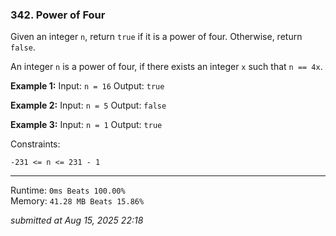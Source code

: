 ### 342. Power of Four

Given an integer `n`, return `true` if it is a power of four. Otherwise, return `false`.

An integer `n` is a power of four, if there exists an integer `x` such that `n == 4x`.

**Example 1:**
Input: `n = 16`
Output: `true`

**Example 2:**
Input: `n = 5`
Output: `false`

**Example 3:**
Input: `n = 1`
Output: `true`

Constraints:

`-231 <= n <= 231 - 1`

---
Runtime: `0ms Beats 100.00%`   
Memory: `41.28 MB Beats 15.86%`

*submitted at Aug 15, 2025 22:18*
